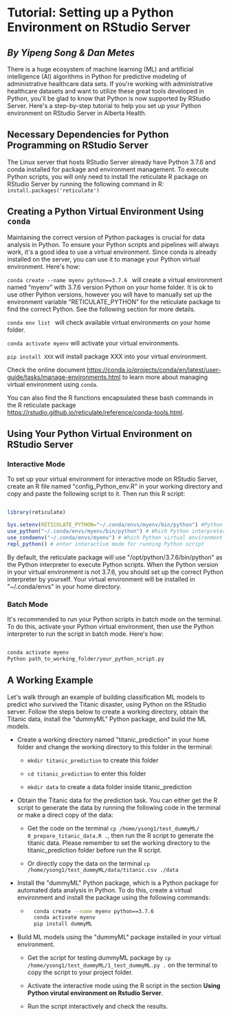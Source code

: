 # Tutorial: Setting up a Python Environment on RStudio Server

## _By Yipeng Song & Dan Metes_

There is a huge ecosystem of machine learning (ML) and artificial intelligence (AI) algorithms in Python for predictive modeling of administrative healthcare data sets. If you're working with administrative healthcare datasets and want to utilize these great tools developed in Python, you'll be glad to know that Python is now supported by RStudio Server. Here's a step-by-step tutorial to help you set up your Python environment on RStudio Server in Alberta Health.

## Necessary Dependencies for Python Programming on RStudio Server

The Linux server that hosts RStudio Server already have Python 3.7.6 and conda installed for package and environment management. To execute Python scripts, you will only need to install the reticulate R package on RStudio Server by running the following command in R: ```install.packages('reticulate')```

## Creating a Python Virtual Environment Using `conda`

Maintaining the correct version of Python packages is crucial for data analysis in Python. To ensure your Python scripts and pipelines will always work, it's a good idea to use a virtual environment. Since conda is already installed on the server, you can use it to manage your Python virtual environment. Here's how:

```conda create --name myenv python==3.7.6 ``` will create a virtual environment named “myenv” with 3.7.6 version Python on your home folder. It is ok to use other Python versions, however you will have to manually set up the environment variable “RETICULATE_PYTHON” for the reticulate package to find the correct Python. See the following section for more details. 

```conda env list ``` will check available virtual environments on your home folder.

```conda activate myenv``` will activate your virtual environments.

```pip install XXX``` will install package XXX into your virtual environment.

Check the online document https://conda.io/projects/conda/en/latest/user-guide/tasks/manage-environments.html to learn more about managing virtual environment using ```conda```.

You can also find the R functions encapsulated these bash commands in the R reticulate package https://rstudio.github.io/reticulate/reference/conda-tools.html.

## Using Your Python Virtual Environment on RStudio Server

### Interactive Mode

To set up your virtual environment for interactive mode on RStudio Server, create an R file named "config_Python_env.R" in your working directory and copy and paste the following script to it. Then run this R script:
```r

library(reticulate)

Sys.setenv(RETICULATE_PYTHON="~/.conda/envs/myenv/bin/python") #Python
use_python("~/.conda/envs/myenv/bin/python") # Which Python interpreter
use_condaenv("~/.conda/envs/myenv") # Which Python virtual environment
repl_python() # enter interactive mode for running Python script

```

By default, the reticulate package will use "/opt/python/3.7.6/bin/python" as the Python interpreter to execute Python scripts. When the Python version in your virtual environment is not 3.7.6, you should set up the correct Python interpreter by yourself. Your virtual environment will be installed in "~/.conda/envs" in your home directory.

### Batch Mode

It's recommended to run your Python scripts in batch mode on the terminal. To do this, activate your Python virtual environment, then use the Python interpreter to run the script in batch mode. Here's how:

```sh

conda activate myenv 
Python path_to_working_folder/your_python_script.py

```

## A Working Example 
Let's walk through an example of building classification ML models to predict who survived the Titanic disaster, using Python on the RStudio server. Follow the steps below to create a working directory, obtain the Titanic data, install the "dummyML" Python package, and build the ML models.

* Create a working directory named "titanic_prediction" in your home folder and change the working directory to this folder in the terminal:

    * ```mkdir titanic_prediction``` to create this folder

    * ```cd titanic_prediction``` to enter this folder 

    * ```mkdir data``` to create a data folder inside titanic_prediction

* Obtain the Titanic data for the prediction task. You can either get the R script to generate the data by running the following code in the terminal or make a direct copy of the data:

    * Get the code on the terminal ```cp /home/ysong1/test_dummyML/ 0_prepare_titanic_data.R .```, then run the R script to generate the titanic data. Please remember to set the working directory to the titanic_prediction folder before run the R script. 

    * Or directly copy the data on the terminal ```cp /home/ysong1/test_dummyML/data/titanic.csv ./data```

* Install the "dummyML" Python package, which is a Python package for automated data analysis in Python. To do this, create a virtual environment and install the package using the following commands:

    * ```sh
        conda create --name myenv python==3.7.6
        conda activate myenv        
        pip install dummyML
      ``` 

* Build ML models using the "dummyML" package installed in your virtual environment.
    * Get the script for testing dummyML package by ```cp /home/ysong1/test_dummyML/1_test_dummyML.py .``` on the terminal to copy the script to your project folder.

    * Activate the interactive mode using the R script in the section **Using Python virutal environment on Rstudio Server**. 

    * Run the script interactively and check the results.

